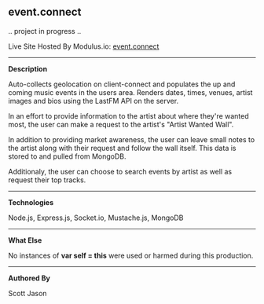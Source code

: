 ## **event.connect** 

.. project in progress ..

Live Site Hosted By Modulus.io: [event.connect](http://eventconnect-22267.onmodulus.net/)

-----------------------------------------------------------------------

**Description**

Auto-collects geolocation on client-connect and populates the up and coming music events in the users area. Renders dates, times, venues, artist images and bios using the LastFM API on the server.

In an effort to provide information to the artist about where they're wanted most, the user can make a request to the artist's "Artist Wanted Wall". 

In addition to providing market awareness, the user can leave small notes to the artist along with their request and follow the wall itself. This data is stored to and pulled from MongoDB.

Additionaly, the user can choose to search events by artist as well as request their top tracks. 

-----------------------------------------------------------------------

**Technologies**

Node.js, Express.js, Socket.io, Mustache.js, MongoDB

-----------------------------------------------------------------------

**What Else**

No instances of **var self = this** were used or harmed during this production. 

-----------------------------------------------------------------------

**Authored By**

Scott Jason
